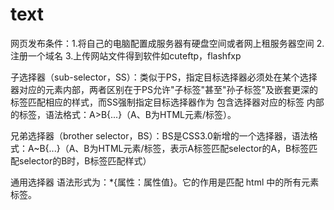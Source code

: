 # text
网页发布条件：1.将自己的电脑配置成服务器有硬盘空间或者网上租服务器空间  2.注册一个域名  3.上传网站文件得到软件如cuteftp，flashfxp
 
 子选择器（sub-selector，SS）：类似于PS，指定目标选择器必须处在某个选择器对应的元素内部，两者区别在于PS允许"子标签"甚至"孙子标签"及嵌套更深的标签匹配相应的样式，而SS强制指定目标选择器作为 包含选择器对应的标签 内部的标签，语法格式：A>B{...}（A、B为HTML元素/标签）。 

兄弟选择器（brother selector，BS）：BS是CSS3.0新增的一个选择器，语法格式：A~B{...}（A、B为HTML元素/标签，表示A标签匹配selector的A，B标签匹配selector的B时，B标签匹配样式）

通用选择器
语法形式为：*{属性：属性值}。它的作用是匹配 html 中的所有元素标签。
